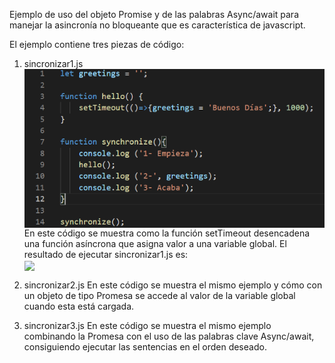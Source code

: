 Ejemplo de uso del objeto Promise y de las palabras Async/await para manejar la asincronía no bloqueante que es característica de javascript.

El ejemplo contiene tres piezas de código:

1) sincronizar1.js<br/> 
   <img style='vertical-align: middle' src='codigoSincronizar1.png'></img>
   En este código se muestra como la función setTimeout desencadena una función asíncrona que asigna valor a una variable global. El resultado de ejecutar
   sincronizar1.js es:<br/>
   <img style='vertical-align: middle' src='ejecuciónSincronizar1.png'></img>

2) sincronizar2.js En este código se muestra el mismo ejemplo y cómo con un objeto de tipo Promesa se accede al valor de la variable global cuando esta está cargada.
3) sincronizar3.js En este código se muestra el mismo ejemplo combinando la Promesa con el uso de las palabras clave Async/await, consiguiendo ejecutar las sentencias
   en el orden deseado.
